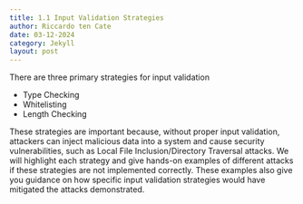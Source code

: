 ```yaml
---
title: 1.1 Input Validation Strategies
author: Riccardo ten Cate
date: 03-12-2024
category: Jekyll
layout: post
---
```


There are three primary strategies for input validation

- Type Checking
- Whitelisting
- Length Checking

These strategies are important because, without proper input validation, attackers can inject malicious data into a system and cause security vulnerabilities, such as Local File Inclusion/Directory Traversal attacks. We will highlight each strategy and give hands-on examples of different attacks if these strategies are not implemented correctly. These examples also give you guidance on how specific input validation strategies would have mitigated the attacks demonstrated.